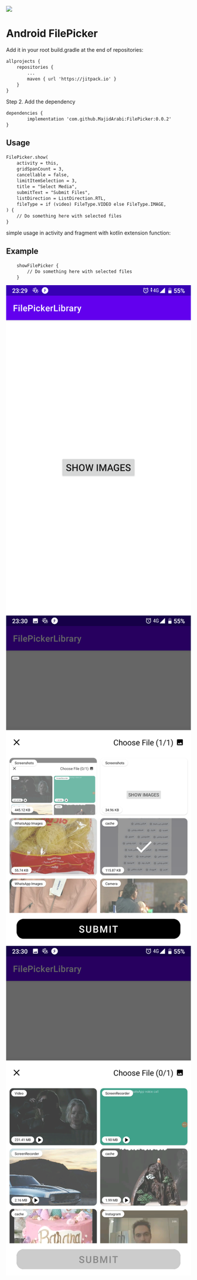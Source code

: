 [![](https://jitpack.io/v/MajidArabi/FilePicker.svg)](https://jitpack.io/#MajidArabi/FilePicker)

# Android FilePicker

Add it in your root build.gradle at the end of repositories:

	allprojects {
		repositories {
			...
			maven { url 'https://jitpack.io' }
		}
	}
  
Step 2. Add the dependency

	dependencies {
	        implementation 'com.github.MajidArabi:FilePicker:0.0.2'
	}
	

## Usage
	
	FilePicker.show(
	    activity = this,
	    gridSpanCount = 3,
	    cancellable = false,
	    limitItemSelection = 3,
	    title = "Select Media",
	    submitText = "Submit Files",
	    listDirection = ListDirection.RTL,
	    fileType = if (video) FileType.VIDEO else FileType.IMAGE,
	) {
	    // Do something here with selected files
	}

simple usage in activity and fragment with kotlin extension function:

## Example

        showFilePicker { 
            // Do something here with selected files
        }

![main_activity](/Screenshot_20220225-232932.png) ![images](/Screenshot_20220225-233059.png) ![videos](/Screenshot_20220225-233013.png)
